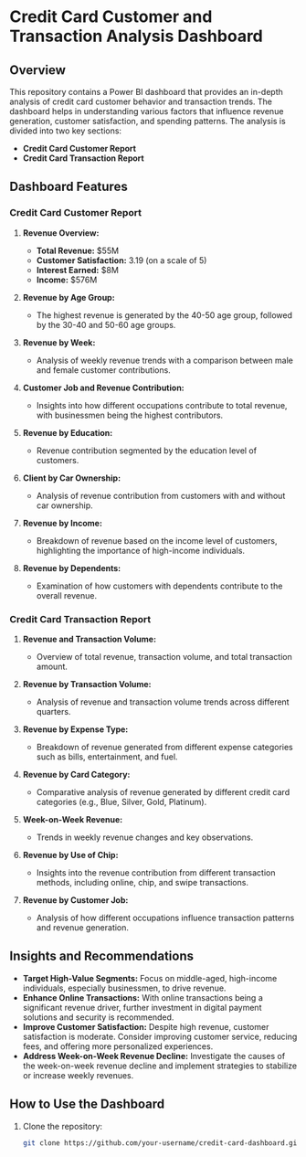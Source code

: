 # Credit Card Customer and Transaction Analysis Dashboard

## Overview

This repository contains a Power BI dashboard that provides an in-depth analysis of credit card customer behavior and transaction trends. The dashboard helps in understanding various factors that influence revenue generation, customer satisfaction, and spending patterns. The analysis is divided into two key sections:

- **Credit Card Customer Report**
- **Credit Card Transaction Report**

## Dashboard Features

### Credit Card Customer Report

1. **Revenue Overview:**
   - **Total Revenue:** $55M
   - **Customer Satisfaction:** 3.19 (on a scale of 5)
   - **Interest Earned:** $8M
   - **Income:** $576M

2. **Revenue by Age Group:**
   - The highest revenue is generated by the 40-50 age group, followed by the 30-40 and 50-60 age groups.

3. **Revenue by Week:**
   - Analysis of weekly revenue trends with a comparison between male and female customer contributions.

4. **Customer Job and Revenue Contribution:**
   - Insights into how different occupations contribute to total revenue, with businessmen being the highest contributors.

5. **Revenue by Education:**
   - Revenue contribution segmented by the education level of customers.

6. **Client by Car Ownership:**
   - Analysis of revenue contribution from customers with and without car ownership.

7. **Revenue by Income:**
   - Breakdown of revenue based on the income level of customers, highlighting the importance of high-income individuals.

8. **Revenue by Dependents:**
   - Examination of how customers with dependents contribute to the overall revenue.

### Credit Card Transaction Report

1. **Revenue and Transaction Volume:**
   - Overview of total revenue, transaction volume, and total transaction amount.

2. **Revenue by Transaction Volume:**
   - Analysis of revenue and transaction volume trends across different quarters.

3. **Revenue by Expense Type:**
   - Breakdown of revenue generated from different expense categories such as bills, entertainment, and fuel.

4. **Revenue by Card Category:**
   - Comparative analysis of revenue generated by different credit card categories (e.g., Blue, Silver, Gold, Platinum).

5. **Week-on-Week Revenue:**
   - Trends in weekly revenue changes and key observations.

6. **Revenue by Use of Chip:**
   - Insights into the revenue contribution from different transaction methods, including online, chip, and swipe transactions.

7. **Revenue by Customer Job:**
   - Analysis of how different occupations influence transaction patterns and revenue generation.

## Insights and Recommendations

- **Target High-Value Segments:** Focus on middle-aged, high-income individuals, especially businessmen, to drive revenue.
- **Enhance Online Transactions:** With online transactions being a significant revenue driver, further investment in digital payment solutions and security is recommended.
- **Improve Customer Satisfaction:** Despite high revenue, customer satisfaction is moderate. Consider improving customer service, reducing fees, and offering more personalized experiences.
- **Address Week-on-Week Revenue Decline:** Investigate the causes of the week-on-week revenue decline and implement strategies to stabilize or increase weekly revenues.

## How to Use the Dashboard

1. Clone the repository:
   ```bash
   git clone https://github.com/your-username/credit-card-dashboard.git
